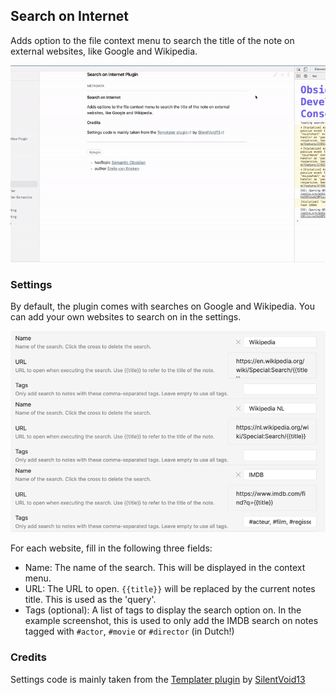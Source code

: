 ## Search on Internet
Adds option to the file context menu to search the title of the note on external websites, like Google and Wikipedia. 

![](https://raw.githubusercontent.com/HEmile/obsidian-search-on-internet/master/resources/demo.gif)

### Settings
By default, the plugin comes with searches on Google and Wikipedia. 
You can add your own websites to search on in the settings. 

![](https://raw.githubusercontent.com/HEmile/obsidian-search-on-internet/master/resources/img.png)

For each website, fill in the following three fields:
- Name: The name of the search. This will be displayed in the context menu.
- URL: The URL to open. `{{title}}` will be replaced by the current notes title. This is used as the 'query'.
- Tags (optional): A list of tags to display the search option on. 
  In the example screenshot, this is used to only add the IMDB search on notes tagged with `#actor`, `#movie` or `#director` (in Dutch!)
  

### Credits
Settings code is mainly taken from the [Templater plugin](https://github.com/SilentVoid13/Templater) by [SilentVoid13](https://github.com/SilentVoid13)
